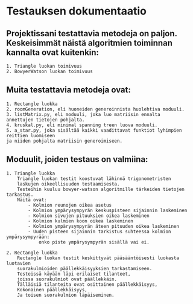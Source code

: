 # Testauksen dokumentaatio

## Projektissani testattavia metodeja on paljon. Keskeisimmät näistä algoritmien toiminnan kannalta ovat kuitenkin:  
    1. Triangle luokan toimivuus
    2. BowyerWatson luokan toimivuus

## Muita testattavia metodeja ovat:  
    1. Rectangle luokka
    2. roomGeneration, eli huoneiden generoinnista huolehtiva moduuli.
    3. listMatrix.py, eli moduuli, joka luo matriisin ennalta
    annettujen tietojen pohjalta.
    4. kruskal.py, eli minimal spanning treen luova moduuli.
    5. a_star.py, joka sisältää kaikki vaadittavat funktiot lyhimpien
    reittien luomiseen  
    ja niiden pohjalta matriisin generoimiseen.

## Moduulit, joiden testaus on valmiina:  
    1. Triangle luokka  
        Triangle luokan testit koostuvat lähinnä trigonometristen
        laskujen oikeellisuuden testaamisesta.  
        Testeihin kuuluu bowyer-watson algoritmille tärkeiden tietojen tarkastus.
        Näitä ovat:  
            - Kolmion reunojen oikea asetus
            - Kolmion ympärysympyrän keskuspisteen sijainnin laskeminen
            - Kolmion sivujen pituuksien oikea laskeminen
            - Kolmion kulmien koon oikea laskeminen
            - Kolmion ympärysympyrän äteen pituuden oikea laskeminen
            - Uuden pisteen sijainnin tarkistus suhteessa kolmion ympärysympyrään:  
                onko piste ympärysympyrän sisällä vai ei.  
    
    2. Rectangle luokka
        Rectangle luokan testit keskittyvät pääsääntöisesti luokasta luotavien  
        suorakulmioiden päällekkäisyyksien tarkastamiseen.
        Testeissä käyään läpi erilaiset tilanteet,
        joissa suorakulmiot ovat päällekkäin.  
        Tälläisiä tilanteita ovat osittainen päällekkäisyys,  
        Kokonainen päällekkäisyys, 
        Ja toisen suorakulmion läpäiseminen.

